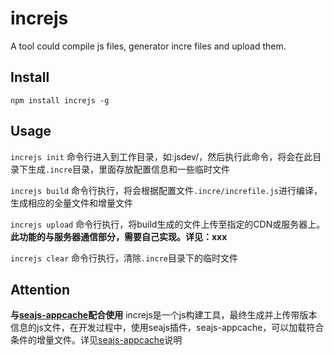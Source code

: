 increjs
============

A tool could compile js files, generator incre files and upload them.

Install
-------
`npm install increjs -g`

Usage
-----
`increjs init`
命令行进入到工作目录，如:jsdev/，然后执行此命令，将会在此目录下生成`.incre`目录，里面存放配置信息和一些临时文件

`increjs build`
命令行执行，将会根据配置文件`.incre/increfile.js`进行编译，生成相应的全量文件和增量文件

`increjs upload`
命令行执行，将build生成的文件上传至指定的CDN或服务器上。**此功能的与服务器通信部分，需要自己实现。详见：xxx**

`increjs clear`
命令行执行，清除`.incre`目录下的临时文件

Attention
---------
**与[seajs-appcache](http://github.com/aslinwang/seajs-appcache)配合使用**
increjs是一个js构建工具，最终生成并上传带版本信息的js文件，在开发过程中，使用seajs插件，seajs-appcache，可以加载符合条件的增量文件。详见[seajs-appcache](http://github.com/aslinwang/seajs-appcache)说明


